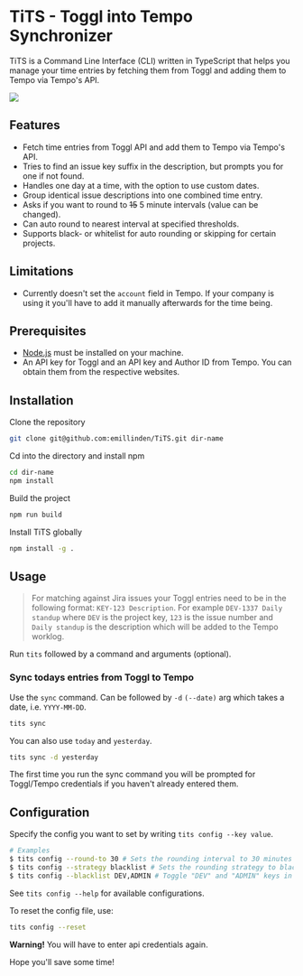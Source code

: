 # TiTS - Toggl into Tempo Synchronizer

TiTS is a Command Line Interface (CLI) written in TypeScript that helps you manage your time entries by fetching them from Toggl and adding them to Tempo via Tempo's API.

![](https://s11.gifyu.com/images/S15ve.gif)

## Features

- Fetch time entries from Toggl API and add them to Tempo via Tempo's API.
- Tries to find an issue key suffix in the description, but prompts you for one if not found.
- Handles one day at a time, with the option to use custom dates.
- Group identical issue descriptions into one combined time entry.
- Asks if you want to round to ~~15~~ 5 minute intervals (value can be changed).
- Can auto round to nearest interval at specified thresholds.
- Supports black- or whitelist for auto rounding or skipping for certain projects.

## Limitations

- Currently doesn't set the `account` field in Tempo. If your company is using it you'll have to add it manually afterwards for the time being.

## Prerequisites

- [Node.js](https://nodejs.org/en/) must be installed on your machine.
- An API key for Toggl and an API key and Author ID from Tempo. You can obtain them from the respective websites.

## Installation

Clone the repository

```bash
git clone git@github.com:emillinden/TiTS.git dir-name
```

Cd into the directory and install npm

```bash
cd dir-name
npm install
```

Build the project

```bash
npm run build
```

Install TiTS globally

```bash
npm install -g .
```

## Usage

> For matching against Jira issues your Toggl entries need to be in the following format: `KEY-123 Description`.
> For example `DEV-1337 Daily standup` where `DEV` is the project key, `123` is the issue number and `Daily standup` is the description which will be added to the Tempo worklog.

Run `tits` followed by a command and arguments (optional).

### Sync todays entries from Toggl to Tempo

Use the `sync` command. Can be followed by `-d` `(--date)` arg which takes a date, i.e. `YYYY-MM-DD`.

```bash
tits sync
```

You can also use `today` and `yesterday`.

```bash
tits sync -d yesterday
```

The first time you run the sync command you will be prompted for Toggl/Tempo credentials if you haven't already entered them.

## Configuration

Specify the config you want to set by writing `tits config --key value`.

```bash
# Examples
$ tits config --round-to 30 # Sets the rounding interval to 30 minutes
$ tits config --strategy blacklist # Sets the rounding strategy to blacklist
$ tits config --blacklist DEV,ADMIN # Toggle "DEV" and "ADMIN" keys in the blacklist
```

See `tits config --help` for available configurations.

To reset the config file, use:

```bash
tits config --reset
```

**Warning!** You will have to enter api credentials again.

Hope you'll save some time!
